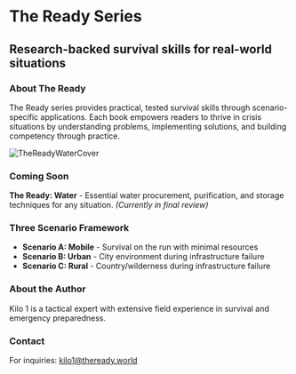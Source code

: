 # The Ready Series
## Research-backed survival skills for real-world situations

### About The Ready
The Ready series provides practical, tested survival skills through scenario-specific applications. Each book empowers readers to thrive in crisis situations by understanding problems, implementing solutions, and building competency through practice.

![TheReadyWaterCover](The%20Ready%20Water%20Cover.jpg)

### Coming Soon
**The Ready: Water** - Essential water procurement, purification, and storage techniques for any situation. *(Currently in final review)*

### Three Scenario Framework
- **Scenario A: Mobile** - Survival on the run with minimal resources
- **Scenario B: Urban** - City environment during infrastructure failure  
- **Scenario C: Rural** - Country/wilderness during infrastructure failure

### About the Author
Kilo 1 is a tactical expert with extensive field experience in survival and emergency preparedness.

### Contact
For inquiries: kilo1@theready.world

